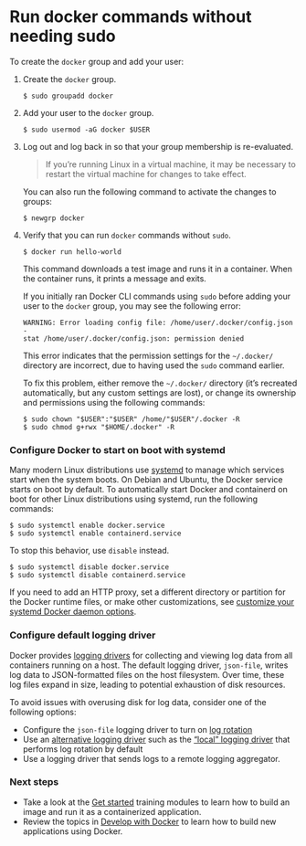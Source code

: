 # Run docker commands without needing sudo

To create the `docker` group and add your user:

1.  Create the `docker` group.

    ```
    $ sudo groupadd docker
    ```
2.  Add your user to the `docker` group.

    ```
    $ sudo usermod -aG docker $USER
    ```
3.  Log out and log back in so that your group membership is re-evaluated.

    > If you’re running Linux in a virtual machine, it may be necessary to restart the virtual machine for changes to take effect.

    You can also run the following command to activate the changes to groups:

    ```
    $ newgrp docker
    ```
4.  Verify that you can run `docker` commands without `sudo`.

    ```
    $ docker run hello-world
    ```

    This command downloads a test image and runs it in a container. When the container runs, it prints a message and exits.

    If you initially ran Docker CLI commands using `sudo` before adding your user to the `docker` group, you may see the following error:

    ```none
    WARNING: Error loading config file: /home/user/.docker/config.json -
    stat /home/user/.docker/config.json: permission denied
    ```

    This error indicates that the permission settings for the `~/.docker/` directory are incorrect, due to having used the `sudo` command earlier.

    To fix this problem, either remove the `~/.docker/` directory (it’s recreated automatically, but any custom settings are lost), or change its ownership and permissions using the following commands:

    ```
    $ sudo chown "$USER":"$USER" /home/"$USER"/.docker -R
    $ sudo chmod g+rwx "$HOME/.docker" -R
    ```

### Configure Docker to start on boot with systemd

Many modern Linux distributions use [systemd](https://docs.docker.com/config/daemon/systemd/) to manage which services start when the system boots. On Debian and Ubuntu, the Docker service starts on boot by default. To automatically start Docker and containerd on boot for other Linux distributions using systemd, run the following commands:

```
$ sudo systemctl enable docker.service
$ sudo systemctl enable containerd.service
```

To stop this behavior, use `disable` instead.

```
$ sudo systemctl disable docker.service
$ sudo systemctl disable containerd.service
```

If you need to add an HTTP proxy, set a different directory or partition for the Docker runtime files, or make other customizations, see [customize your systemd Docker daemon options](https://docs.docker.com/config/daemon/systemd/).

### Configure default logging driver

Docker provides [logging drivers](https://docs.docker.com/config/containers/logging/) for collecting and viewing log data from all containers running on a host. The default logging driver, `json-file`, writes log data to JSON-formatted files on the host filesystem. Over time, these log files expand in size, leading to potential exhaustion of disk resources.

To avoid issues with overusing disk for log data, consider one of the following options:

* Configure the `json-file` logging driver to turn on [log rotation](https://docs.docker.com/config/containers/logging/json-file/)
* Use an [alternative logging driver](https://docs.docker.com/config/containers/logging/configure/#configure-the-default-logging-driver) such as the [“local” logging driver](https://docs.docker.com/config/containers/logging/local/) that performs log rotation by default
* Use a logging driver that sends logs to a remote logging aggregator.

### Next steps

* Take a look at the [Get started](https://docs.docker.com/get-started/) training modules to learn how to build an image and run it as a containerized application.
* Review the topics in [Develop with Docker](https://docs.docker.com/develop/) to learn how to build new applications using Docker.

